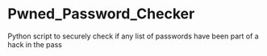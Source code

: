 # Pwned_Password_Checker
Python script to securely check if any list of passwords have been part of a hack in the pass
